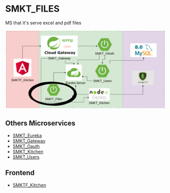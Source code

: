# SMKT_FILES
MS that it's serve excel and pdf files

![](smktfiles.png)
## Others Microservices
- [SMKT_Eureka](https://github.com/AntonioAlejandro01/SMKT_Eureka)
- [SMKT_Gateway](https://github.com/AntonioAlejandro01/SMKT_Gateway)
- [SMKT_Oauth](https://github.com/AntonioAlejandro01/SMKT_Oauth)
- [SMKT_Kitchen](https://github.com/AntonioAlejandro01/SMKT_Kitchen)
- [SMKT_Users](https://github.com/AntonioAlejandro01/SMKT_Users)
## Frontend
- [SMKTF_Kitchen](https://github.com/AntonioAlejandro01/SMKTF_Kitchen)
